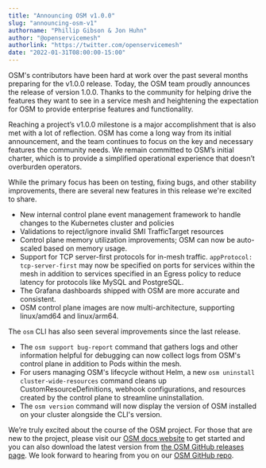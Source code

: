 ```yaml
---
title: "Announcing OSM v1.0.0"
slug: "announcing-osm-v1"
authorname: "Phillip Gibson & Jon Huhn"
author: "@openservicemesh"
authorlink: "https://twitter.com/openservicemesh"
date: "2022-01-31T08:00:00-15:00"
---
```


OSM's contributors have been hard at work over the past several months preparing for the v1.0.0 release. Today, the OSM team proudly announces the release of version 1.0.0. Thanks to the community for helping drive the features they want to see in a service mesh and heightening the expectation for OSM to provide enterprise features and functionality.

Reaching a project’s v1.0.0 milestone is a major accomplishment that is also met with a lot of reflection. OSM has come a long way from its initial announcement, and the team continues to focus on the key and necessary features the community needs. We remain committed to OSM’s initial charter, which is to provide a simplified operational experience that doesn’t overburden operators.

While the primary focus has been on testing, fixing bugs, and other stability improvements, there are several new features in this release we're excited to share.

- New internal control plane event management framework to handle changes to the Kubernetes cluster and policies
- Validations to reject/ignore invalid SMI TrafficTarget resources
- Control plane memory utilization improvements; OSM can now be auto-scaled based on memory usage.
- Support for TCP server-first protocols for in-mesh traffic. `appProtocol: tcp-server-first` may now be specified on ports for services within the mesh in addition to services specified in an Egress policy to reduce latency for protocols like MySQL and PostgreSQL.
- The Grafana dashboards shipped with OSM are more accurate and consistent.
- OSM control plane images are now multi-architecture, supporting linux/amd64 and linux/arm64.

The `osm` CLI has also seen several improvements since the last release.

- The `osm support bug-report` command that gathers logs and other information helpful for debugging can now collect logs from OSM's control plane in addition to Pods within the mesh.
- For users managing OSM's lifecycle without Helm, a new `osm uninstall cluster-wide-resources` command cleans up CustomResourceDefinitions, webhook configurations, and resources created by the control plane to streamline uninstallation.
- The `osm version` command will now display the version of OSM installed on your cluster alongside the CLI's version.

We’re truly excited about the course of the OSM project. For those that are new to the project, please visit our [OSM docs website](https://docs.openservicemesh.io) to get started and you can also download the latest version from [the OSM GitHub releases page](https://github.com/openservicemesh/osm/releases). We look forward to hearing from you on our [OSM GitHub repo](https://github.com/openservicemesh/osm/issues).
